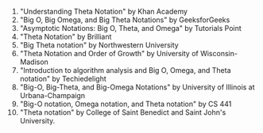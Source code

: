 

1. "Understanding Theta Notation" by Khan Academy 
2. "Big O, Big Omega, and Big Theta Notations" by GeeksforGeeks 
3. "Asymptotic Notations: Big O, Theta, and Omega" by Tutorials Point 
4. "Theta Notation" by Brilliant 
5. "Big Theta notation" by Northwestern University 
6. "Theta Notation and Order of Growth" by University of Wisconsin-Madison 
7. "Introduction to algorithm analysis and Big O, Omega, and Theta notation" by Techiedelight 
8. "Big-O, Big-Theta, and Big-Omega Notations" by University of Illinois at Urbana-Champaign 
9. "Big-O notation, Omega notation, and Theta notation" by CS 441 
10. "Theta notation" by College of Saint Benedict and Saint John's University.